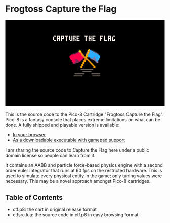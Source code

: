 # Frogtoss Capture the Flag #

![flag title](https://raw.githubusercontent.com/mlabbe/ctfsrc/master/images/titleimage.PNG)

This is the source code to the Pico-8 Cartridge "Frogtoss Capture the Flag".  Pico-8 is a fantasy console that places extreme limitations on what can be done.  A fully shipped and playable version is available:

- [In your browser](https://www.lexaloffle.com/bbs/?tid=32798)
- [As a downloadable executable with gamepad support](https://frogtoss.itch.io/capture-the-flag])

I am sharing the source code to Capture the Flag here under a public domain license so people can learn from it.

It contains an AABB and particle force-based physics engine with a second order euler integrator that runs at 60 fps on the restricted hardware.  This is used to simulate every physical entity in the game; only tuning values were necessary.  This may be a novel approach amongst Pico-8 cartridges.

## Table of Contents ##

- ctf.p8: the cart in original release format
- ctfsrc.lua: the source code in ctf.p8 in easy browsing format

